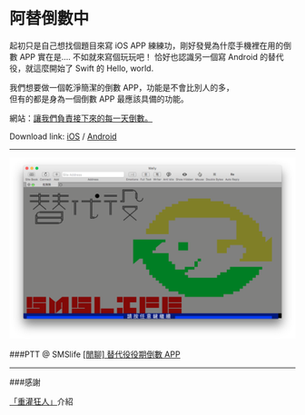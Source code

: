# 阿替倒數中

起初只是自己想找個題目來寫 iOS APP 練練功，剛好發覺為什麼手機裡在用的倒數 APP 實在是.... 不如就來寫個玩玩吧！
恰好也認識另一個寫 Android 的替代役，就這麼開始了 Swift 的 Hello, world.

我們想要做一個乾淨簡潔的倒數 APP，功能是不會比別人的多，<br/>
但有的都是身為一個倒數 APP 最應該具備的功能。

網站：[讓我們負責接下來的每一天倒數。](http://smscount.lol)


Download link: [iOS](https://itunes.apple.com/us/app/a-ti-dao-shu-zhong/id1032930906?l=zh&ls=1&mt=8) / [Android](https://play.google.com/store/apps/details?id=tpentrepreneur.app.smscount)

----

![SMSlife](sms-board.png)

###PTT @ SMSlife
[\[閒聊\] 替代役役期倒數 APP](https://www.ptt.cc/bbs/SMSlife/M.1444877992.A.C23.html)

----

###感謝

[「重灌狂人」](https://briian.com/32802/smscount.html)介紹

